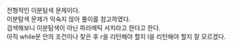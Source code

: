 전형적인 이분탐색 문제이다.   
이분탐색 문제가 익숙지 않아 풀이를 참고하였다.   
검색해보니 이분탐색이 아닌 파라메틱 서치라고 한다고 한다.   
아직 while문 안의 조건이나 찾은 후 r을 리턴해야 할지 l을 리턴해야 할지 잘 모르겠다.